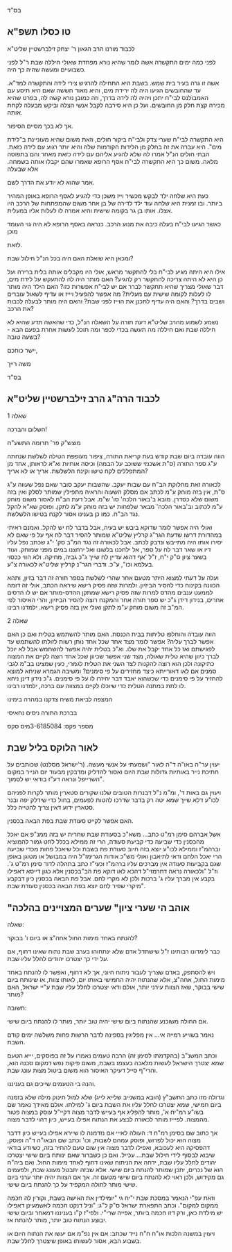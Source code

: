 בס"ד

## טו כסלו תשפ"א

לכבוד מורנו הרב הגאון ר' יצחק זילברשטיין שליט"א

לפני כמה ימים התקשרה אשה לומר שהיא נורא מפחדת שאולי חיללה שבת ר"ל לפני כשבועיים ומעשה שהיה כך היה.

אשה זו גרה בעיר בית שמש. בשבת היא התחילה להרגיש צירי לידה והתקשרה למד"א. עד שהחובשים הגיעו היה לה ירידת מים, והיא מאוד חששה שאם היא תיסע עם האמבולנס לבי"ח יתכן ויהיה לה לידה בדרך, וזה כמובן נורא קשה לה, בפרט שהיא מכירה קצת חלק מן החובשים. ועל כן היא סירבה לקבל אנשי הצלה וביקש מבעלה לקחת אותה.

אך לא בכך מסיים הסיפור.

היא התקשרה לבי"ח שערי צדק ולבי"ח ביקור חולים, וזאת משום שהיא מעוניינת ב"לידת מים". היא עברה את זה בחלק מן הלידות הקודמות שלה והיא יותר רגוע עם לידה כזאת. הבתי חולים הנ"ל אמרו לה שלא להגיע אליהם עם לידה כזאת מאחר והם בתפוסה מלאה. משום כך היא התקשרה לבי"ח אסף הרופא שאמרו שהם יקבלו אותה בשמחה. אלא שבעלה

אמר שהוא לא יודע את הדרך לשם.

כעת היא שלחה ילד לבקש מכשיר וייז משכן כדי להגיע לאסף הרופא באופן המהיר ביותר. ובו זמנית היא שלחה עוד ילד לדירה של בן אחר משום שהמפתחות של הרכב היו אצלו. אותו בן גר בקומה שישית והיא אמרה לו לעלות אליו במעלית.

כאשר הגיעו לבי"ח בעלה כיבה את מנוע הרכב. כנראה באסף הרופא לא היה גוי העומד מוכן

לזאת.

ומכאן היא שואלת האם היה בכל הנ"ל חילול שבת?

אילו היא היתה מגיע לבי"ח בלי להתקשר מראש, אולי היו מקבלים אותה בלית ברירה ועל כן היא לא היתה צריכה להתקשר רק להגיע? האם מותר היה לה להתעקש על לידת מים, דבר שאולי מצריך שהיא תתקשר לברר אם יש לבי"ח אפשרות כזו? האם הילד היה מותר לו לעלות לקומה שישית עם מעלית? מה אפשר להפעיל ויייז או עדיף לשאול עוברים ושבים בדרך? והאם היה עדיף לתכנן את הוייז לפני שבת? והאם היה מותר לבעלה לכבות את הרכב?

נשמע לשמוע מהרב שליט"א דעת תורה על השאלה הנ"ל, כדי שהאשה תדע שהיא לא חיללה שבת ואם חיללה מה תעשה בכדי לכפר ומה תוכל לעשות אחרת בפעם הבא - בשעה טובה?

יישר כוחכם,

משה רייך


בס"ד

## לכבוד הרה"ג הרב זילברשטיין שליט"א

שאלה 1

השלום והברכה!

מוצש"ק פר' תרומה התשע"ח

הווה עובדה ביום שבת קודש בעת קריאת התורה, ציפור מעופפת הטילה לשלשת שנחתה ע"ג ספר התורה (ס"ת אשכנזי ששוכב על הבמה) וכיסה אותיות וא"א לראותן, אחד מן המתפללים לקח טישו וקינח הלשלשת. אריך או לא אריך?

לכאורה זאת מחלוקת הב"ח עם שבות יעקב. שהשבות יעקב סובר שאם נפל שעווה ע"ג ס"ת, אין בזה מוחק ע"מ לכתב אם מסלק השעוה והראיה מתפילין שמותר לסלק ואין בזה משום שלא כסדרן. מובא ב'באור הלכה' סו' ש"מ. אבל דעת הב"ח לאסור משום מוחק ע"מ לכתוב וב'באור הלכה' מבאר שלפחות יש בזה מוחק ע"מ לתקן. ופוסק שא"א להקל נגד הב"ח. כמו כן בענינו אסור לקנח בטישו הלשלשת.

ואולי היה אפשר לומר שדוקא ביבש יש בעיה, אבל בדבר לח יש להקל. ואמנם ראיתי במהדורת דרשו שדעת הגר"ג קרליץ שליט"א שמותר להסיר דבר לח אף על פי שאם לא יסירו אותו היה מתייבש ונדבק לכתב. אבל לכאורה זה נגד המ"ב סק' י"ג שכתב נפל עליו דיו או שאר דבר לח על ספר, אל ילחכנו בלשונו ואל ירחצנו במים מפני שמוחק. ועוד בשער ציון ס"ק י"ח, ז"ל 'אף דהוא עדיין לח שייך ג"כ גביה, מחיקה. ולא הווי ככסוי בעלמא וכו", ע"כ. ודברי הגר"נ קרליץ שליט"א לכאורה צ"ע.

ועלה על דעתי למצוא היתר מטעם אחר שהרי לשלשת בספר תורה זה דבר בזיון, ותהא הכוונה בקינוח כדי להסיר הביזיון. ולמרות שזה פסיק רישא שיראה הכתב, אולי זה דומה לממעט ענבים מהדס למרות שזה פסיק רישא שמתקן ההדס-מותר אם יש לו הדסים אחרים, בנידון דידן ג"כ יש ספר תורה אחר והמקנח רוצה להסיר הביזיון, והרי האיסור לפי המ"ב זה משום מוחק ע"מ לתקן ואולי אין בזה פסיק רישא. ילמדנו רבינו.

שאלה 2

הווה עובדה והוחלפו טליתות בבית הכנסת. האם מותר להשתמש בטלית ואם כן האם אפשר לברך עליה? אפשר לומר מצד אחד שכל אחד נותן רשות לזולתו להשתמש עד לפגישתם ואז כל אחד יקבל את שלו. וא"כ בטלית יהיה אפשר להשתמש אבל לא יוכל לברך כיוון שהיא טלית שאולה, מצד שני אפשר שכיוון שכל אחד רוצה לקיים את המצוה כתיקונה ולכן הוא רוצה להקנות לצד השני את הטלית לגמרי, כעין שמצינו בב"מ לגבי סמנים אם לאו דאורייתא כיצד מחזירים על פי סימנים? ומשיבה הגמרא שניחא למוצא להחזיר על פי סימנים כדי שכשהוא יאבד דבר יחיזרו לו על פי סימנים. ג"כ נידון דינן ניחא לו לתת במתנה הטלית כדי שיוכלו לקיים במצווה עם ברכה, ילמדנו רבינו.

המצפה לביאת משיח צדקנו במהרה בימינו

בברכת התורה ניסים נחאיסי

מספר פקס: 3-6185084מיס סקס



## לאור הלוקס בליל שבת

יעוין ער"ה באו"ה ד"ה לאור "ושמעתי על אנשי מעשה. (ר'ישראל מסלנט) שכותבים על חתיכת נייר באותיות גדולות שבת היום ואסור להדליק ומדבקין מבעוד יום הנייר במקום השרייפל ונראה דע"ז בודאי יש לסמוך".

ויעוין גם באות ד', ומ"מ נ"ל דבנרות הטובים שלנו שקורים סטארין מותר לקרות לפניהם לכו"ע דלא שייך שמא יטה רק בדבר שדרכו להטות לפעמים, בחול כדי שידלק יפה ובנר סטארין ידוע דאין צריך להטייה כלל.

האם אפשר לקייט סעודת שבת בפת הבאה בכסנין.

אשל אברהם סימן רמ"ט כתב... משא"כ בסעודת שבת שחרית יש בזה ממנ"פ אם יאכל מהכסנין כדי שביעה כדי קביעת סעודה, הרי זה ממילא בכלל לחט גמור להמוציא וברהמ"ז וממילא לכו"ע יוצא בזה חיוב סעודת פת בשבת וכל שיאכל פחות מכדי שביעה הרי יאכל הלחם ודאי לתיאבון ואולי מש"כ אודות הגרימז"ל היה במבושל או מטוגן באופן שגם בקביעות סעודה אין מברכים עליו ברהמ"ז וכעי"ז כתב בתהלה לדוד סימן רמ"ט ג'. וז"ל "ולכאורה נראה דחרמזי"ל דהכא לאו דוקא פת הב"בכסנין אלא כגון דייסא דאפילו בקבע אין מברך עליו ג' ברכות ולכן לא מקרי לחם. אבל פת הבאה בכסנין כיון דבקבע מיקרי שפיר לחם יוצא בפת הבאה בכסנין סעודת שבת".

## "אוהב הי שערי ציון" שערים המצויינים בהלכה

שאלה:

להנתח באחד מימות החול אחה"צ או ביום ו' בבוקר?

כבר לימדונו רבותינו ז"ל שישתדל אדם שלא ינתחוהו בערב שבת נתוח שאינו דחוף, אם על ידי כך יצטרכו יהודים לחלל עליו שבת.

ויש להסתפק, באדם שצריך לעבור ניתוח חיוני, אך לא דחוף, ואפשר לו להנתח באחד מימות החול, אחה"צ, אלא שהנתוח יהיה החמישי באותו יום, לאותו צוות, או שינותח ביום שישי בבוקר, שאז הצוות עירני יותר, אולם ודאי יצטרכו לחלל עליו שבת ע"יי ישראל, האם מותר?

תשובה:

אם החולה משוכנע שהנתוח ביום שישי יהיה טוב יותר, מותר לו להנתח ביום שישי.

נאמר בשוייע רמייה אי... אין מפליגין בספינה לדבר הרשות פחות משלשה ימים קודם השבת.

וכתב המשנ"ב (בהקדמתו לסימן זה) הרבה טעמים נאמרו על זה בפוסקים, יייא הטעם שמא יצטרך הישראל לעשות מלאכה בעצמו בשבת, משום פיקוח נפש דמקום סכנה הוא, והרי"ף סייל דעיקר האיסור הוא משום ביטול מצות עונג שבת.

והנה בי הטעמים שייכים גם בעניננו.

וגדולה מזו כתב התשב"ץ (הובא במשנייב שלייא לייג) שלא למול תינוק מילה שלא בזמנה ביום חמישי, שמא יצטרכו לחלל עליו את השבת ביום ג' למילתו. אולם מאידך נאמר שם בשו"ע רמ"יח א', מותר להפליג אף בעייש לדבר מצוה דקיי"ל עוסק במצוה פטור מהמצוה. לפיייז מותר לכאורה לבצע את הנתוח אפילו בעייש, כיון דהוי לדבר מצוה.

אך כתוב שם בסימן רמ"ח ד: העולה לאייי אם נזדמנה לו שיירא אפילו בעייש כיון דדבר מצוה הוא יכול לפרוש, ופוסק עמהם לשבות, וכו' וכתב שם הבאו"ה ד"ה ופוסק, דהפסיקה היא לעכובא, ואפילו לדבר מצוה אין שום טעם להתיר בזה, כשיודע בודאי שיבוא לבסוף לידי חילול שבת... עכייל. ואם כן כשברור שאם ינותח ביום שישי יצטרכו יהודים לחלל עליו שבת, ידחה את הניתוח שאינו דחוף לאחד מימות החול. ואם ביה"ח הוא של נכרים, יתכן שמותר להנתח ביום שישי. אלא שבזה יתבטל מעונג שבת, ולפעמים גם מקידוש, ולכן ראוי לא להנתח ביום שישי מטעם זה. אך אם הצוות יהיה יותר ערני ביום שישי מותר לחולה המקפיד על כך להנתח ביום שישי.

וזאת עפ"י הנאמר במסכת שבת י"יח גי "יומילדין את האישה בשבת, וקורין לה חכמה ממקום למקום". וכתב התפארת ישראל ס"ק ל"ג: "וניל דנקט חכמה לאשמעינן דאפילו יש מילדת כאן, ורק דזו חכמה ביותר, אפייה שרי"י. ולפי"ז ק"ו בעניננו דמאחר וביום שישי יבוצע הנתוח טוב יותר, מותר להנתח אז.

ויעוין במשנה הלכות או"ח ח"ח נייד שכתב: אם אין נפ"מ אם יעשו את הנתוח היום או בשבוע הבא, אסור לעשותו באופן שיצטרך לחלל שבת.

